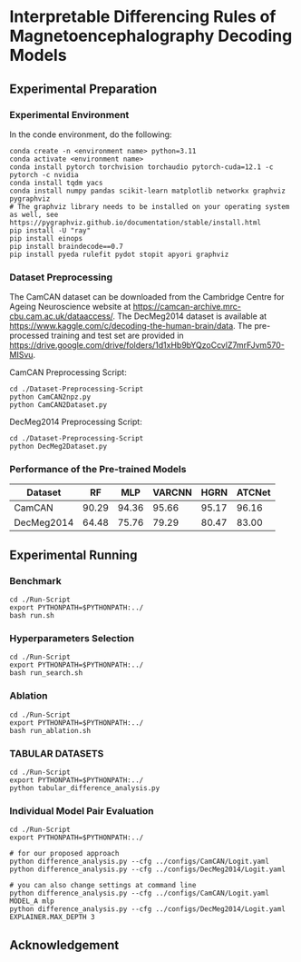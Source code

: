 # Interpretable Differencing Rules of Magnetoencephalography Decoding Models

## Experimental Preparation

### Experimental Environment

In the conde environment, do the following:

```
conda create -n <environment name> python=3.11
conda activate <environment name>
conda install pytorch torchvision torchaudio pytorch-cuda=12.1 -c pytorch -c nvidia
conda install tqdm yacs
conda install numpy pandas scikit-learn matplotlib networkx graphviz pygraphviz
# The graphviz library needs to be installed on your operating system as well, see https://pygraphviz.github.io/documentation/stable/install.html
pip install -U "ray"
pip install einops
pip install braindecode==0.7
pip install pyeda rulefit pydot stopit apyori graphviz
```

### Dataset Preprocessing

The CamCAN dataset can be downloaded from the Cambridge Centre for Ageing Neuroscience website at https://camcan-archive.mrc-cbu.cam.ac.uk/dataaccess/.
The DecMeg2014 dataset is available at https://www.kaggle.com/c/decoding-the-human-brain/data.
The pre-processed training and test set are provided in https://drive.google.com/drive/folders/1d1xHb9bYQzoCcvlZ7mrFJvm570-MISvu.

CamCAN Preprocessing Script:
```angular2html
cd ./Dataset-Preprocessing-Script
python CamCAN2npz.py
python CamCAN2Dataset.py
```

DecMeg2014 Preprocessing Script:
```angular2html
cd ./Dataset-Preprocessing-Script
python DecMeg2Dataset.py
```

### Performance of the Pre-trained Models

| Dataset    | RF    | MLP   | VARCNN | HGRN  | ATCNet |
| ---------- | ----- | ----- | ------ | ----- | ------ |
| CamCAN     | 90.29 | 94.36 | 95.66  | 95.17 | 96.16  |
| DecMeg2014 | 64.48 | 75.76 | 79.29  | 80.47 | 83.00  |

## Experimental Running

### Benchmark

```angular2html
cd ./Run-Script
export PYTHONPATH=$PYTHONPATH:../
bash run.sh
```

### Hyperparameters Selection

```angular2html
cd ./Run-Script
export PYTHONPATH=$PYTHONPATH:../
bash run_search.sh
```

### Ablation

```angular2html
cd ./Run-Script
export PYTHONPATH=$PYTHONPATH:../
bash run_ablation.sh
```

### TABULAR DATASETS

```angular2html
cd ./Run-Script
export PYTHONPATH=$PYTHONPATH:../
python tabular_difference_analysis.py
```

### Individual Model Pair Evaluation

```angular2html
cd ./Run-Script
export PYTHONPATH=$PYTHONPATH:../

# for our proposed approach
python difference_analysis.py --cfg ../configs/CamCAN/Logit.yaml
python difference_analysis.py --cfg ../configs/DecMeg2014/Logit.yaml

# you can also change settings at command line
python difference_analysis.py --cfg ../configs/CamCAN/Logit.yaml  MODEL_A mlp
python difference_analysis.py --cfg ../configs/DecMeg2014/Logit.yaml  EXPLAINER.MAX_DEPTH 3
```

## Acknowledgement


